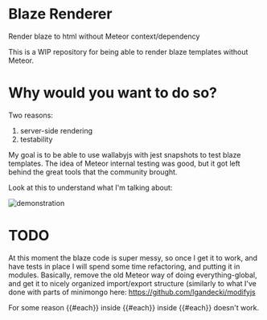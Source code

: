 # Blaze Renderer
Render blaze to html without Meteor context/dependency

This is a WIP repository for being able to render blaze templates without Meteor.

# Why would you want to do so?

Two reasons:
1) server-side rendering
2) testability

My goal is to be able to use wallabyjs with jest snapshots to test blaze templates.
The idea of Meteor internal testing was good, but it got left behind the great tools that the community brought. 

Look at this to understand what I'm talking about:

![demonstration](http://g.recordit.co/otCOmHvHoj.gif)

# TODO

At this moment the blaze code is super messy, so once I get it to work, and have tests in place I will spend some time refactoring, and putting it in modules. Basically, remove the old Meteor way of doing everything-global, and get it to nicely organized import/export structure (similarly to what I've done with parts of minimongo here: https://github.com/lgandecki/modifyjs

For some reason {{#each}} inside {{#each}} inside {{#each}} doesn't work. 

